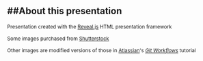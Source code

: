 ##About this presentation
-------------------------
<small>Presentation created with the [Reveal.js][reveal] HTML presentation framework</small>

<small>Some images purchased from [Shutterstock][shutterstock]</small>

<small>Other images are modified versions of those in [Atlassian][atlassian]'s *[Git Workflows][git-workflows]* tutorial</small>

[reveal]: http://lab.hakim.se/reveal-js/#/
[shutterstock]: http://www.shutterstock.com/
[atlassian]: https://www.atlassian.com
[git-workflows]: https://www.atlassian.com/git/workflows
